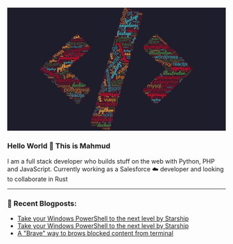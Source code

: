 ![alt text](images/skill-set-compressed.jpg)
### Hello World 👋 This is Mahmud 
I am a full stack developer who builds stuff on the web with Python, PHP and JavaScript. Currently working as a Salesforce ☁️ developer and looking to collaborate in Rust

---
### 📝 Recent Blogposts:
<!-- BLOG-POST-LIST:START -->
- [Take your Windows PowerShell to the next level by Starship](https://dev.to/ganmahmud/take-your-windows-powershell-to-the-next-level-by-starship-2gb2)
- [Take your Windows PowerShell to the next level by Starship](https://dev.to/ganmahmud/take-your-widows-powershell-to-the-next-level-by-starship-1a4d)
- [A "Brave" way to brows blocked content from terminal](https://dev.to/ganmahmud/a-brave-way-to-brows-blocked-content-from-terminal-4k78)
<!-- BLOG-POST-LIST:END -->


<!--
**ganmahmud/ganmahmud** is a ✨ _special_ ✨ repository because its `README.md` (this file) appears on your GitHub profile.

Here are some ideas to get you started:

- 🔭 I’m currently working on ...
- 🌱 I’m currently learning ...
- 👯 I’m looking to collaborate on ...
- 🤔 I’m looking for help with ...
- 💬 Ask me about ...
- 📫 How to reach me: ...
- 😄 Pronouns: ...
- ⚡ Fun fact: ...
-->

